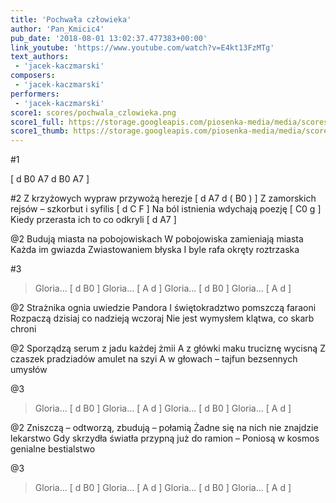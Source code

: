 ```yaml
---
title: 'Pochwała człowieka'
author: 'Pan_Kmicic4'
pub_date: '2018-08-01 13:02:37.477383+00:00'
link_youtube: 'https://www.youtube.com/watch?v=E4kt13FzMTg'
text_authors:
 - 'jacek-kaczmarski'
composers:
 - 'jacek-kaczmarski'
performers:
 - 'jacek-kaczmarski'
score1: scores/pochwala_czlowieka.png
score1_full: https://storage.googleapis.com/piosenka-media/media/scores/pochwala_czlowieka.png
score1_thumb: https://storage.googleapis.com/piosenka-media/media/scores/pochwala_czlowieka.png.180x0_q85_upscale.png
---
```


#1

[ d B0 A7 d B0 A7 ]

#2
Z krzyżowych wypraw przywożą herezje [ d A7 d ( B0 ) ]
Z zamorskich rejsów – szkorbut i syfilis [ d C F ]
Na ból istnienia wdychają poezję [ C0 g ]
Kiedy przerasta ich to co odkryli [ d A7 ]

@2
Budują miasta na pobojowiskach
W pobojowiska zamieniają miasta
Każda im gwiazda Zwiastowaniem błyska
I byle rafa okręty roztrzaska

#3
>Gloria… [ d B0 ]
>Gloria… [ A d ]
>Gloria… [ d B0 ]
>Gloria… [ A d ]

@2
Strażnika ognia uwiedzie Pandora
I świętokradztwo pomszczą faraoni
Rozpaczą dzisiaj co nadzieją wczoraj
Nie jest wymysłem klątwa, co skarb chroni

@2
Sporządzą serum z jadu każdej żmii
A z główki maku truciznę wycisną
Z czaszek pradziadów amulet na szyi
A w głowach – tajfun bezsennych umysłów

@3
>Gloria… [ d B0 ]
>Gloria… [ A d ]
>Gloria… [ d B0 ]
>Gloria… [ A d ]

@2
Zniszczą – odtworzą, zbudują – połamią
Żadne się na nich nie znajdzie lekarstwo
Gdy skrzydła światła przypną już do ramion –
Poniosą w kosmos genialne bestialstwo

@3
>Gloria… [ d B0 ]
>Gloria… [ A d ]
>Gloria… [ d B0 ]
>Gloria… [ A d ]